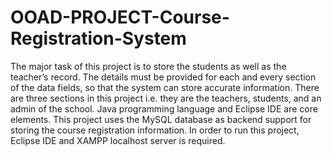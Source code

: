 # OOAD-PROJECT-Course-Registration-System
The major task of this project is to store the students as well as the teacher’s record. The details must be provided for each and every section of the data fields, so that the system can store accurate information. There are three sections in this project i.e. they are the teachers, students, and an admin of the school.
Java programming language and Eclipse IDE are core elements. This project uses the MySQL database as backend support for storing the course registration information. In order to run this project, Eclipse IDE and XAMPP localhost server is required.
